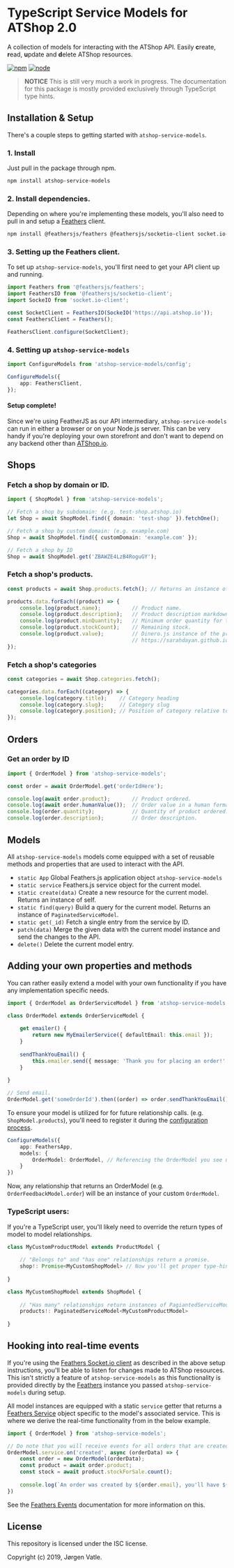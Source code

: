 # TypeScript Service Models for ATShop 2.0
A collection of models for interacting with the ATShop API. Easily **c**reate, **r**ead, **u**pdate and **d**elete 
ATShop resources.

[![npm](https://img.shields.io/npm/v/atshop-service-models.svg)](https://www.npmjs.com/package/atshop-service-models)
[![node](https://img.shields.io/node/v/atshop-service-models.svg)](https://www.npmjs.com/package/atshop-service-models)

> **NOTICE** This is still very much a work in progress. The documentation for this package is mostly provided 
exclusively through TypeScript type hints.

## Installation & Setup
There's a couple steps to getting started with `atshop-service-models`.

### 1. Install
Just pull in the package through npm.
```bash
npm install atshop-service-models
```

### 2. Install dependencies.
Depending on where you're implementing these models, you'll also need to pull in and setup a 
[Feathers](https://feathersjs.com/) client.
```bash
npm install @feathersjs/feathers @feathersjs/socketio-client socket.io-client
```

### 3. Setting up the Feathers client.
To set up `atshop-service-models`, you'll first need to get your API client up and running.
```typescript
import Feathers from '@feathersjs/feathers';
import FeathersIO from '@feathersjs/socketio-client';
import SockeIO from 'socket.io-client';

const SocketClient = FeathersIO(SockeIO('https://api.atshop.io'));
const FeathersClient = Feathers();

FeathersClient.configure(SocketClient);
```

### 4. Setting up `atshop-service-models`
```typescript
import ConfigureModels from 'atshop-service-models/config';

ConfigureModels({
    app: FeathersClient,
});
```

#### Setup complete!

Since we're using FeatherJS as our API intermediary, `atshop-service-models` can run in either a browser or on your 
Node.js server. This can be very handy if you're deploying your own storefront and don't want to depend on 
any backend other than [ATShop.io](https://atshop.io).

## Shops

### Fetch a shop by domain or ID.
```typescript
import { ShopModel } from 'atshop-service-models';

// Fetch a shop by subdomain: (e.g. test-shop.atshop.io)
let Shop = await ShopModel.find({ domain: 'test-shop' }).fetchOne();

// Fetch a shop by custom domain: (e.g. example.com)
Shop = await ShopModel.find({ customDomain: 'example.com' });

// Fetch a shop by ID
Shop = await ShopModel.get('ZBAWZE4LzB4RoguGY');
```

### Fetch a shop's products.  
```typescript
const products = await Shop.products.fetch(); // Returns an instance of PaginatedServiceModel.

products.data.forEach((product) => {
    console.log(product.name);          // Product name.
    console.log(product.description);   // Product description markdown.
    console.log(product.minQuantity);   // Minimum order quantity for the product.
    console.log(product.stockCount);    // Remaining stock.
    console.log(product.value);         // Dinero.js instance of the product price.
                                        // https://sarahdayan.github.io/dinero.js/
});
```

### Fetch a shop's categories
```typescript
const categories = await Shop.categories.fetch();

categories.data.forEach((category) => {
    console.log(category.title);    // Category heading
    console.log(category.slug);     // Category slug
    console.log(category.position); // Position of category relative to other categories.
});
```

## Orders

### Get an order by ID
```typescript
import { OrderModel } from 'atshop-service-models';

const order = await OrderModel.get('orderIdHere');

console.log(await order.product);       // Product ordered. 
console.log(await order.humanValue());  // Order value in a human format.
console.log(order.quantity);            // Quantity of product ordered.
console.log(order.description);         // Order description.
```

## Models
All `atshop-service-models` models come equipped with a set of reusable methods and properties that are used to 
interact with the API.

- `static App` Global Feathers.js application object `atshop-service-models`
- `static service` Feathers.js service object for the current model.
- `static create(data)` Create a new resource for the current model. Returns an instance of self.
- `static find(query)` Build a query for the current model. Returns an instance of `PaginatedServiceModel`.
- `static get(_id)` Fetch a single entry from the service by ID.
- `patch(data)` Merge the given data with the current model instance and send the changes to the API.
- `delete()` Delete the current model entry.

## Adding your own properties and methods
You can rather easily extend a model with your own functionality if you have any implementation specific needs.
```typescript
import { OrderModel as OrderServiceModel } from 'atshop-service-models';

class OrderModel extends OrderServiceModel {
    
    get emailer() {
        return new MyEmailerService({ defaultEmail: this.email });
    }
    
    sendThankYouEmail() {
        this.emailer.send({ message: 'Thank you for placing an order!' });
    }
    
}

// Send email.
OrderModel.get('someOrderId').then((order) => order.sendThankYouEmail());
```

To ensure your model is utilized for for future relationship calls. (e.g. `ShopModel.products`), you'll need to 
register it during the [configuration process](#4-setting-up-atshop-service-models).
```typescript
ConfigureModels({
    app: FeathersApp,
    models: {
        OrderModel: OrderModel, // Referencing the OrderModel you see up above.
    }
})
```
Now, any relationship that returns an OrderModel (e.g. `OrderFeedbackModel.order`) will be an instance of your custom
`OrderModel`.

### TypeScript users:
If you're a TypeScript user, you'll likely need to override the return types of model to model relationships. 
```typescript
class MyCustomProductModel extends ProductModel {
    
    // "Belongs to" and "has one" relationships return a promise.
    shop!: Promise<MyCustomShopModel> // Now you'll get proper type-hinting for any calls to the shop relationship on MyCustomProductModel.
    
}

class MyCustomShopModel extends ShopModel {
    
    // "Has many" relationships return instances of PagiantedServiceModel.
    products!: PaginatedServiceModel<MyCustomProductModel>
    
}
```

## Hooking into real-time events
If you're using the [Feathers Socket.io client](https://docs.feathersjs.com/api/client/socketio.html) as described in
the above setup instructions, you'll be able to listen for changes made to ATShop resources. This isn't strictly a 
feature of `atshop-service-models` as this functionality is provided directly by the [Feathers](https://feathersjs.com/)
instance you passed `atshop-service-models` during setup.

All model instances are equipped with a static `service` getter that returns a [Feathers Service](https://docs.feathersjs.com/api/services.html)
object specific to the model's associated service. This is where we derive the real-time functionality from in the 
below example.

```typescript
import { OrderModel } from 'atshop-service-models';

// Do note that you will receive events for all orders that are created for shops you have administrative permissions for.
OrderModel.service.on('created', async (orderData) => {
    const order = new OrderModel(orderData);
    const product = await order.product;
    const stock = await product.stockForSale.count();
    
    console.log(`An order was created by ${order.email}, you'll have ${stock - order.quantity} stock left after the order has been paid for.`)
})
```

See the [Feathers Events](https://docs.feathersjs.com/api/events.html) documentation for more information on this. 

## License
This repository is licensed under the ISC license.

Copyright (c) 2019, Jørgen Vatle.